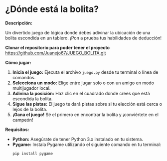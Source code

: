 # ¿Dónde está la bolita?

**Descripción:**

Un divertido juego de lógica donde debes adivinar la ubicación de una bolita escondida en un tablero. ¡Pon a prueba tus habilidades de deducción!

**Clonar el repositorio para poder tener el proyecto**
https://github.com/Juanejo67/JUEGO_BOLITA.git

**Cómo jugar:**

1. **Inicia el juego:** Ejecuta el archivo `juego.py` desde tu terminal o línea de comandos.
2. **Selecciona un modo:** Elige entre jugar solo o con un amigo en modo multijugador local.
3. **Adivina la posición:** Haz clic en el cuadrado donde crees que está escondida la bolita.
4. **Sigue las pistas:** El juego te dará pistas sobre si tu elección está cerca o lejos de la bolita.
5. **¡Gana el juego!** Sé el primero en encontrar la bolita y ¡conviértete en el campeón!

**Requisitos:**

* **Python:** Asegúrate de tener Python 3.x instalado en tu sistema.
* **Pygame:** Instala Pygame utilizando el siguiente comando en tu terminal:
  ```bash
  pip install pygame
